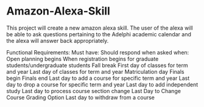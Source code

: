 # Amazon-Alexa-Skill
This project will create a new amazon alexa skill. The user of the alexa will be able to ask questions pertaining to the Adelphi academic calendar and the alexa will answer back appropriately.

Functional Requirements: 
Must have:
Should respond when asked when:
Open planning begins
When registration begins for graduate students/undergraduate students
Fall break
First day of classes for term and year
Last day of classes for term and year
Matriculation day
Finals begin
Finals end
Last day to add a course for specific term and year
Last day to drop a course for specific term and year
Last day to add independent study
Last day to process course section change
Last Day to Change Course Grading Option
Last day to withdraw from a course

